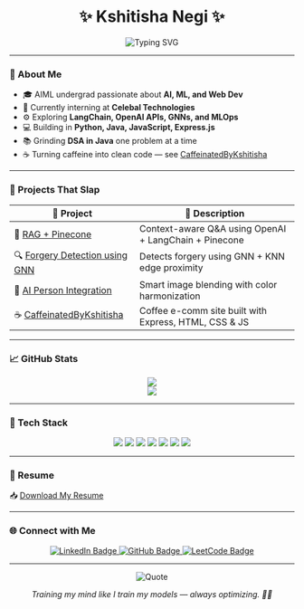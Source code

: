 <h1 align="center">✨ Kshitisha Negi ✨</h1>

<p align="center">
  <img src="https://readme-typing-svg.herokuapp.com?font=Fira+Code&size=22&duration=3000&pause=1000&center=true&vCenter=true&width=600&lines=👩‍💻+AIML+Student+%7C+Future+ML+Engineer;💼+Intern+at+Celebal+Technologies;💡+Learning+LangChain%2C+GNNs+%26+MLOps;🚀+Building+AI+%26+Web+Apps+One+Project+at+a+Time" alt="Typing SVG" />
</p>

---

### 🧠 About Me

- 🎓 AIML undergrad passionate about **AI, ML, and Web Dev**
- 💼 Currently interning at **Celebal Technologies**
- ⚙️ Exploring **LangChain, OpenAI APIs, GNNs, and MLOps**
- 💻 Building in **Python, Java, JavaScript, Express.js**
- 📚 Grinding **DSA in Java** one problem at a time
- ☕ Turning caffeine into clean code — see [CaffeinatedByKshitisha](https://github.com/kshitisha/caffeinatedbykshitisha)

---

### 🚀 Projects That Slap

| 🔧 Project | 📌 Description |
|-----------|----------------|
| 🧠 [RAG + Pinecone](https://github.com/kshitisha/Rag-openai-pinecone) | Context-aware Q&A using OpenAI + LangChain + Pinecone |
| 🔍 [Forgery Detection using GNN](https://github.com/kshitisha/Image-Forgery-Detection-using-GNN) | Detects forgery using GNN + KNN edge proximity |
| 🎨 [AI Person Integration](https://github.com/kshitisha/AI_Person_Integration) | Smart image blending with color harmonization |
| ☕ [CaffeinatedByKshitisha](https://github.com/kshitisha/caffeinatedbykshitisha) | Coffee e-comm site built with Express, HTML, CSS & JS |

---

### 📈 GitHub Stats

<p align="center">
  <img src="https://github-readme-stats.vercel.app/api?username=kshitisha&show_icons=true&theme=tokyonight&hide_border=true&hide_title=true"/>
  <br/>
  <img src="https://github-readme-stats.vercel.app/api/top-langs/?username=kshitisha&layout=compact&theme=tokyonight&hide_border=true"/>
</p>

---

### 🧰 Tech Stack

<p align="center">
  <img src="https://img.shields.io/badge/Python-3670A0?style=for-the-badge&logo=python&logoColor=ffdd54"/>
  <img src="https://img.shields.io/badge/Java-ED8B00?style=for-the-badge&logo=java&logoColor=white"/>
  <img src="https://img.shields.io/badge/Jupyter-F37726?style=for-the-badge&logo=jupyter&logoColor=white"/>
  <img src="https://img.shields.io/badge/Express.js-404D59?style=for-the-badge"/>
  <img src="https://img.shields.io/badge/EJS-9C27B0?style=for-the-badge"/>
  <img src="https://img.shields.io/badge/HTML5-E34F26?style=for-the-badge&logo=html5&logoColor=white"/>
  <img src="https://img.shields.io/badge/CSS3-1572B6?style=for-the-badge&logo=css3&logoColor=white"/>
</p>

---

### 📄 Resume

📥 [Download My Resume](https://github.com/kshitisha/kshitisha/blob/main/resume.pdf)

---

### 🌐 Connect with Me

<p align="center">
  <a href="https://linkedin.com/in/kshitisha-negi" target="_blank">
    <img src="https://img.shields.io/badge/LinkedIn-Kshitisha%20Negi-blue?style=for-the-badge&logo=linkedin&logoColor=white" alt="LinkedIn Badge"/>
  </a>
  <a href="https://github.com/kshitisha" target="_blank">
    <img src="https://img.shields.io/badge/GitHub-kshitisha-181717?style=for-the-badge&logo=github&logoColor=white" alt="GitHub Badge"/>
  </a>
  <a href="https://leetcode.com/u/kshitishaa/" target="_blank">
    <img src="https://img.shields.io/badge/LeetCode-kshitishaa-orange?style=for-the-badge&logo=leetcode&logoColor=white" alt="LeetCode Badge"/>
  </a>
</p>

---

<p align="center">
  <img src="https://quotes-github-readme.vercel.app/api?type=horizontal&theme=radical" alt="Quote"/>
</p>

<p align="center"><i>Training my mind like I train my models — always optimizing. 🕵️‍♀️</i></p>
